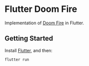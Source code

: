 # Flutter Doom Fire

Implementation of [Doom Fire](https://fabiensanglard.net/doom_fire_psx/) in Flutter.

## Getting Started

Install [Flutter](https://flutter.dev), and then:

```sh
flutter run
```
